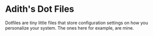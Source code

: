 Adith's Dot Files
================

Dotfiles are tiny little files that store configuration settings on how you personalize your system. The ones here for example, are mine.